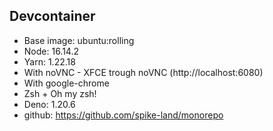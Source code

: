 ## Devcontainer

- Base image: ubuntu:rolling
- Node: 16.14.2
- Yarn: 1.22.18
- With noVNC - XFCE trough noVNC (http://localhost:6080)
- With google-chrome
- Zsh + Oh my zsh!
- Deno: 1.20.6
- github: https://github.com/spike-land/monorepo
